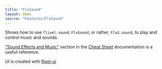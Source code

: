 ```yaml
---
title: "FlxSound"
layout: demo
source: "Features/FlxSound"
---
```


Shows how to use `flixel.sound.FlxSound`, or rather, `FlxG.sound`, to play and control music and sounds.

["Sound Effects and Music"](https://haxeflixel.com/documentation/cheat-sheet/#sound-effects-and-music) section in the [Cheat Sheet](https://haxeflixel.com/documentation/cheat-sheet/) documentation is a useful reference.

UI is created with [flixel-ui](https://github.com/HaxeFlixel/flixel-ui)
